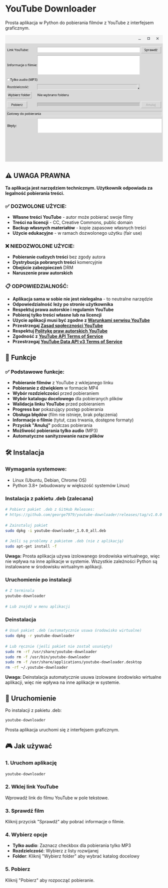 # YouTube Downloader

Prosta aplikacja w Python do pobierania filmów z YouTube z interfejsem graficznym.

![YouTube Downloader Interface](pics/youtube-downloader-1.png)

## ⚠️ UWAGA PRAWNA

**Ta aplikacja jest narzędziem technicznym. Użytkownik odpowiada za legalność pobierania treści.**

### ✅ DOZWOLONE UŻYCIE:
- **Własne treści YouTube** - autor może pobierać swoje filmy
- **Treści na licencji** - CC, Creative Commons, public domain
- **Backup własnych materiałów** - kopie zapasowe własnych treści
- **Użycie edukacyjne** - w ramach dozwolonego użytku (fair use)

### ❌ NIEDOZWOLONE UŻYCIE:
- **Pobieranie cudzych treści** bez zgody autora
- **Dystrybucja pobranych treści** komercyjnie
- **Obejście zabezpieczeń** DRM
- **Naruszenie praw autorskich**

### 📋 ODPOWIEDZIALNOŚĆ:
- **Aplikacja sama w sobie nie jest nielegalna** - to neutralne narzędzie
- **Odpowiedzialność leży po stronie użytkownika**
- **Respektuj prawa autorskie i regulamin YouTube**
- **Pobieraj tylko treści własne lub na licencji**
- **Użycie aplikacji musi być zgodne z [Warunkami serwisu YouTube](https://www.youtube.com/t/terms)**
- **Przestrzegaj [Zasad społeczności YouTube](https://www.youtube.com/howyoutubeworks/policies/community-guidelines/)**
- **Respektuj [Politykę praw autorskich YouTube](https://www.youtube.com/yt/copyright/)**
- **Zgodność z [YouTube API Terms of Service](https://developers.google.com/youtube/terms/api-services-terms-of-service)**
- **Przestrzegaj [YouTube Data API v3 Terms of Service](https://developers.google.com/youtube/v3/terms)**

## 🎯 Funkcje

### ✅ Podstawowe funkcje:
- **Pobieranie filmów** z YouTube z wklejanego linku
- **Pobieranie z dźwiękiem** w formacie MP4
- **Wybór rozdzielczości** przed pobieraniem
- **Wybór katalogu docelowego** dla pobieranych plików
- **Walidacja linku YouTube** przed pobieraniem
- **Progress bar** pokazujący postęp pobierania
- **Obsługa błędów** (film nie istnieje, brak połączenia)
- **Informacje o filmie** (tytuł, czas trwania, dostępne formaty)
- **Przycisk "Anuluj"** podczas pobierania
- **Możliwość pobierania tylko audio** (MP3)
- **Automatyczne sanityzowanie nazw plików**


## 🛠️ Instalacja

### Wymagania systemowe:
- Linux (Ubuntu, Debian, Chrome OS)
- Python 3.8+ (wbudowany w większość systemów Linux)

### Instalacja z pakietu .deb (zalecana)
```bash
# Pobierz pakiet .deb z GitHub Releases:
# https://github.com/george7979/youtube-downloader/releases/tag/v1.0.0

# Zainstaluj pakiet
sudo dpkg -i youtube-downloader_1.0.0_all.deb

# Jeśli są problemy z pakietem .deb (nie z aplikacją)
sudo apt-get install -f
```

**Uwaga:** Prosta aplikacja używa izolowanego środowiska wirtualnego, więc nie wpływa na inne aplikacje w systemie. Wszystkie zależności Python są instalowane w środowisku wirtualnym aplikacji.

### Uruchomienie po instalacji
```bash
# Z terminala
youtube-downloader

# Lub znajdź w menu aplikacji
```

### Deinstalacja
```bash
# Usuń pakiet .deb (automatycznie usuwa środowisko wirtualne)
sudo dpkg -r youtube-downloader

# Lub ręcznie (jeśli pakiet nie został usunięty)
sudo rm -rf /usr/share/youtube-downloader
sudo rm -f /usr/bin/youtube-downloader
sudo rm -f /usr/share/applications/youtube-downloader.desktop
rm -rf ~/.youtube-downloader
```

**Uwaga:** Deinstalacja automatycznie usuwa izolowane środowisko wirtualne aplikacji, więc nie wpływa na inne aplikacje w systemie.

## 🚀 Uruchomienie

Po instalacji z pakietu .deb:
```bash
youtube-downloader
```

Prosta aplikacja uruchomi się z interfejsem graficznym.

## 🎮 Jak używać

### 1. Uruchom aplikację
```bash
youtube-downloader
```

### 2. Wklej link YouTube
Wprowadź link do filmu YouTube w pole tekstowe.

### 3. Sprawdź film
Kliknij przycisk "Sprawdź" aby pobrać informacje o filmie.

### 4. Wybierz opcje
- **Tylko audio**: Zaznacz checkbox dla pobierania tylko MP3
- **Rozdzielczość**: Wybierz z listy rozwijanej
- **Folder**: Kliknij "Wybierz folder" aby wybrać katalog docelowy

### 5. Pobierz
Kliknij "Pobierz" aby rozpocząć pobieranie.
